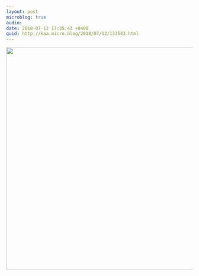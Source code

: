 ```yaml
---
layout: post
microblog: true
audio: 
date: 2018-07-12 17:35:43 +0400
guid: http://kaa.micro.blog/2018/07/12/133543.html
---
```



<img src="http://micro.kaa.bz/uploads/2018/10cc87c85e.jpg" width="600" height="600" />

